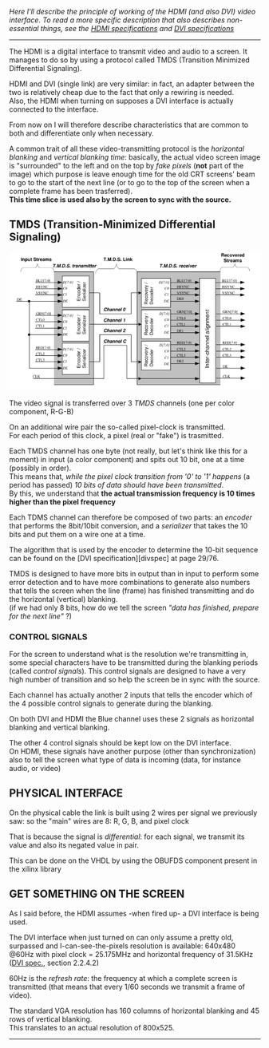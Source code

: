 _Here I'll describe the principle of working of the HDMI (and also DVI)
video interface. To read a more specific description that also describes
non-essential things, see the [HDMI specifications][hdmispec] and
[DVI specifications][dvispec]_

--------------------------------------------------------------------------------

The HDMI is a digital interface to transmit video and audio to a screen.
It manages to do so by using a protocol called TMDS (Transition Minimized
Differential Signaling).

HDMI and DVI (single link) are very similar: in fact, an adapter between the two
is relatively cheap due to the fact that only a rewiring is needed.  
Also, the HDMI when turning on supposes a DVI interface is actually connected
to the interface.

From now on I will therefore describe characteristics that are common to both
and differentiate only when necessary.

A common trait of all these video-transmitting protocol is the *horizontal
blanking* and *vertical blanking time*: basically, the actual video screen image
is "surrounded" to the left and on the top by *fake pixels* (**not** part of
the image) which purpose is leave enough time for the old CRT screens' beam
to go to the start of the next line (or to go to the top of the screen when a
complete frame has been trasferred).  
**This time slice is used also by the screen to sync with the source.**

## TMDS (Transition-Minimized Differential Signaling)
![TDMS link structure](./img/link_structure.png "TDMS link representation")

The video signal is transferred over 3 _TMDS_ channels (one per color component,
R-G-B)

On an additional wire pair the so-called pixel-clock is transmitted.  
For each period of this clock, a pixel (real or "fake") is trasmitted.

Each TMDS channel has one byte (not really, but let's think like this for a
moment) in input (a color component) and spits out 10 bit, one at a time
(possibly in order).  
This means that, _while the pixel clock transition from '0' to '1' happens_
(a period has passed) _10 bits of data should have been transmitted_.  
By this, we understand that **the actual transmission frequency is 10 times
higher than the pixel frequency**

Each TDMS channel can therefore be composed of two parts: an *encoder* that
performs the 8bit/10bit conversion, and a *serializer* that takes the 10 bits
and put them on a wire one at a time.

The algorithm that is used by the encoder to determine the 10-bit sequence
can be found on the [DVI specification][divspec] at page 29/76.

TMDS is designed to have more bits in output than in input to perform some
error detection and to have more combinations to generate also numbers
that tells the screen when the line (frame) has finished transmitting and
do the horizontal (vertical) blanking.  
(if we had only 8 bits, how do we tell the screen _"data has finished,
prepare for the next line"_ ?)

### CONTROL SIGNALS
For the screen to understand what is the resolution we're transmitting in, some
special characters have to be transmitted during the blanking periods
(called *control signals*).
This control signals are designed to have a very high number of transition
and so help the screen be in sync with the source.

Each channel has actually another 2 inputs that tells the encoder which of the
4 possible control signals to generate during the blanking.

On both DVI and HDMI the Blue channel uses these 2 signals as horizontal
blanking and vertical blanking.

The other 4 control signals should be kept low on the DVI interface.  
On HDMI, these signals have another purpose (other than synchronization) also
to tell the screen what type of data is incoming (data, for instance audio,
or video)

## PHYSICAL INTERFACE
On the physical cable the link is built using 2 wires per signal we previously
saw: so the "main" wires are 8: R, G, B, and pixel clock

That is because the signal is *differential*: for each signal, we transmit its
value and also its negated value in pair.

This can be done on the VHDL by using the OBUFDS component present in the
xilinx library

## GET SOMETHING ON THE SCREEN
As I said before, the HDMI assumes -when fired up- a DVI interface is being
used.

The DVI interface when just turned on can only assume a pretty old, surpassed
and I-can-see-the-pixels resolution is available: 640x480 @60Hz with
pixel clock = 25.175MHz and horizontal frequency of 31.5KHz
([DVI spec.][dvispec], section 2.2.4.2)

60Hz is the *refresh rate*: the frequency at which a complete screen is
transmitted (that means that every 1/60 seconds we transmit a frame of video).

The standard VGA resolution has 160 columns of horizontal blanking and 45 rows
of vertical blanking.  
This translates to an actual resolution of 800x525.

<!--
The algorithm in pseudo-code to transmit on the HDMI is then
```
init(){
	x= -160;
	y= -45;
}
when_pixclock_rising(){
	if (x<=0 || x>= )
		hsync= 0;
	

	// updating coordinates
	x++;
	if (x == 800){
		x= 0;
		y= (y+1)%525;
	}
}
	
```
-->


--------------------------------------------------------------------------------
[hdmispec]: https://www.hdmi.org/manufacturer/specification.aspx
	"HDMI 1.3a specifications"
[dvispec]: https://web.archive.org/web/20120717013308/http://www.ddwg.org/lib/dvi_10.pdf
	"DVI 1.0 specifications on web.archive"

